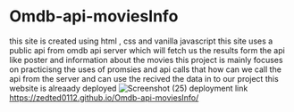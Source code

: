 # Omdb-api-moviesInfo
this site is created using html , css and vanilla javascript
this site uses a public api from omdb api server which will fetch  us the results form the api like poster and information about the movies
this project is mainly focuses on practicisng the uses of promsies and api calls that how can we call the api from the server and can use  the recived the data in to our project
this website is alreaady deployed
![Screenshot (25)](https://user-images.githubusercontent.com/91018821/156993079-9471d238-0cd2-4346-a0b2-e3f84ff3cf33.png)
deployment link https://zedted0112.github.io/Omdb-api-moviesInfo/
